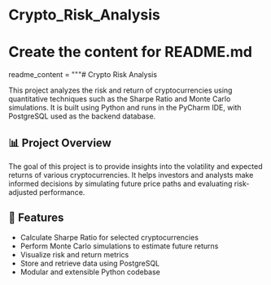 # Crypto_Risk_Analysis

# Create the content for README.md
readme_content = """# Crypto Risk Analysis

This project analyzes the risk and return of cryptocurrencies using quantitative techniques such as the Sharpe Ratio and Monte Carlo simulations. It is built using Python and runs in the PyCharm IDE, with PostgreSQL used as the backend database.

## 📊 Project Overview

The goal of this project is to provide insights into the volatility and expected returns of various cryptocurrencies. It helps investors and analysts make informed decisions by simulating future price paths and evaluating risk-adjusted performance.

## 🚀 Features

- Calculate Sharpe Ratio for selected cryptocurrencies
- Perform Monte Carlo simulations to estimate future returns
- Visualize risk and return metrics
- Store and retrieve data using PostgreSQL
- Modular and extensible Python codebase

